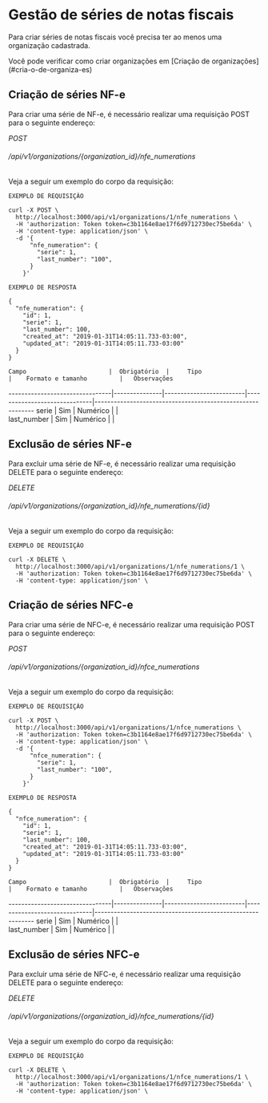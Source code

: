 # Gestão de séries de notas fiscais

Para criar séries de notas fiscais você precisa ter ao menos uma organização cadastrada.
<p>Você pode verificar como criar organizações em [Criação de organizações](#cria-o-de-organiza-es)</p>


## Criação de séries NF-e

Para criar uma série de NF-e, é necessário realizar uma requisição POST para o seguinte endereço:

<div class="api-endpoint">
    <div class="endpoint-data">
        <i class="label label-get">POST</i>
        <h6>/api/v1/organizations/{organization_id}/nfe_numerations</h6>
    </div>
</div>

Veja a seguir um exemplo do corpo da requisição:  

```shell
EXEMPLO DE REQUISIÇÃO

curl -X POST \
  http://localhost:3000/api/v1/organizations/1/nfe_numerations \
  -H 'authorization: Token token=c3b1164e8ae17f6d9712730ec75be6da' \
  -H 'content-type: application/json' \
  -d '{
      "nfe_numeration": {
        "serie": 1,
        "last_number": "100",
      }
    }'

EXEMPLO DE RESPOSTA

{
  "nfe_numeration": {
    "id": 1,
    "serie": 1,
    "last_number": 100,
    "created_at": "2019-01-31T14:05:11.733-03:00",
    "updated_at": "2019-01-31T14:05:11.733-03:00"
  }
}
```

    Campo                       |  Obrigatório  |     Tipo                |    Formato e tamanho         |   Observações
--------------------------------|---------------|-------------------------|------------------------------|-----------------------------------------------------------
    serie                       |  Sim          |     Numérico            |                              |                                                
    last_number                 |  Sim          |     Numérico            |                              |  

## Exclusão de séries NF-e

Para excluir uma série de NF-e, é necessário realizar uma requisição DELETE para o seguinte endereço:

<div class="api-endpoint">
    <div class="endpoint-data">
        <i class="label label-warning">DELETE</i>
        <h6>/api/v1/organizations/{organization_id}/nfe_numerations/{id}</h6>
    </div>
</div>

Veja a seguir um exemplo do corpo da requisição:

```shell
EXEMPLO DE REQUISIÇÃO

curl -X DELETE \
  http://localhost:3000/api/v1/organizations/1/nfe_numerations/1 \
  -H 'authorization: Token token=c3b1164e8ae17f6d9712730ec75be6da' \
  -H 'content-type: application/json' \
```

## Criação de séries NFC-e

Para criar uma série de NFC-e, é necessário realizar uma requisição POST para o seguinte endereço:

<div class="api-endpoint">
    <div class="endpoint-data">
        <i class="label label-get">POST</i>
        <h6>/api/v1/organizations/{organization_id}/nfce_numerations</h6>
    </div>
</div>

Veja a seguir um exemplo do corpo da requisição:  

```shell
EXEMPLO DE REQUISIÇÃO

curl -X POST \
  http://localhost:3000/api/v1/organizations/1/nfce_numerations \
  -H 'authorization: Token token=c3b1164e8ae17f6d9712730ec75be6da' \
  -H 'content-type: application/json' \
  -d '{
      "nfce_numeration": {
        "serie": 1,
        "last_number": "100",
      }
    }'

EXEMPLO DE RESPOSTA

{
  "nfce_numeration": {
    "id": 1,
    "serie": 1,
    "last_number": 100,
    "created_at": "2019-01-31T14:05:11.733-03:00",
    "updated_at": "2019-01-31T14:05:11.733-03:00"
  }
}
```

    Campo                       |  Obrigatório  |     Tipo                |    Formato e tamanho         |   Observações
--------------------------------|---------------|-------------------------|------------------------------|-----------------------------------------------------------
    serie                       |  Sim          |     Numérico            |                              |                                                
    last_number                 |  Sim          |     Numérico            |                              |  

## Exclusão de séries NFC-e

Para excluir uma série de NFC-e, é necessário realizar uma requisição DELETE para o seguinte endereço:

<div class="api-endpoint">
    <div class="endpoint-data">
        <i class="label label-warning">DELETE</i>
        <h6>/api/v1/organizations/{organization_id}/nfce_numerations/{id}</h6>
    </div>
</div>

Veja a seguir um exemplo do corpo da requisição:

```shell
EXEMPLO DE REQUISIÇÃO

curl -X DELETE \
  http://localhost:3000/api/v1/organizations/1/nfce_numerations/1 \
  -H 'authorization: Token token=c3b1164e8ae17f6d9712730ec75be6da' \
  -H 'content-type: application/json' \
```
